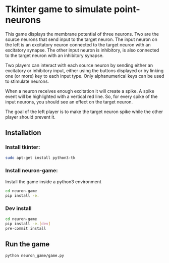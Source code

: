# Tkinter game to simulate point-neurons 
This game displays the membrane potential of three neurons. 
Two are the source neurons that send input to the target neuron.
The input neuron on the left is an excitatory neuron connected to the target neuron with an excitatory synapse.
The other input neuron is inhibitory, is also connected to the target neuron with an inhibitory synapse.

Two players can interact with each source neuron by sending either an excitatory or inhibitory input, 
either using the buttons displayed or by linking one (or more) key to each input type.
Only alphanumerical keys can be used to stimulate neurons.

When a neuron receives enough excitation it will create a spike. 
A spike event will be highlighted with a vertical red line.
So, for every spike of the input neurons, you should see an effect on the target neuron.

The goal of the left player is to make the target neuron spike while the other player should prevent it.

## Installation

### Install tkinter:
```bash
sudo apt-get install python3-tk
```
### Install neuron-game:
Install the game inside a python3 environment

```bash
cd neuron-game
pip install -e.
```

### Dev install

```bash
cd neuron-game
pip install -e.[dev]
pre-commit install 
```

## Run the game
```bash
python neuron_game/game.py
```